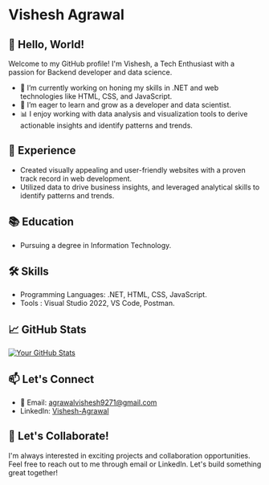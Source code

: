 # Vishesh Agrawal

## 👋 Hello, World!

Welcome to my GitHub profile! I'm Vishesh, a Tech Enthusiast with a passion for Backend developer and data science.

- 🔭 I’m currently working on honing my skills in .NET and web technologies like HTML, CSS, and JavaScript.
- 🌱 I’m eager to learn and grow as a developer and data scientist.
- 📊 I enjoy working with data analysis and visualization tools to derive actionable insights and identify patterns and trends.

## 💼 Experience

- Created visually appealing and user-friendly websites with a proven track record in web development.
- Utilized data to drive business insights, and leveraged analytical skills to identify patterns and trends.

## 📚 Education

- Pursuing a degree in Information Technology.

## 🛠️ Skills

- Programming Languages: .NET, HTML, CSS, JavaScript.
- Tools : Visual Studio 2022, VS Code, Postman.

## 📈 GitHub Stats

[![Your GitHub Stats](https://github-readme-stats.vercel.app/api?username=Adroit-Solution&show_icons=true&theme=radical)](https://github.com/Adroit-Solution)

## 📫 Let's Connect

- 📧 Email: agrawalvishesh9271@gmail.com
- LinkedIn: [Vishesh-Agrawal](https://www.linkedin.com/in/agrawal-vishesh/)

## 🚀 Let's Collaborate!

I'm always interested in exciting projects and collaboration opportunities. Feel free to reach out to me through email or LinkedIn. Let's build something great together!
